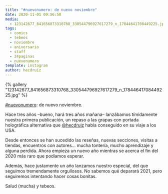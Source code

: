 ```yaml
---
title: "#nuevonumero: de nuevo noviembre"
date: 2020-11-01 09:56:50
media: 
  - 123142677_841656873310768_330544796927617279_n_17844641708449225.jpg
tags: 
  - comics
  - tebeos
  - noviembre
  - aniversario
  - staff
  - 24paginas
  - nuevonumero
template: instagram
author: hecdruiz
---
```


{% gallery "123142677_841656873310768_330544796927617279_n_17844641708449225.jpg" %}

[#nuevonumero](/tags/nuevonumero): de nuevo noviembre.

Hace tres años –bueno, hará tres años mañana– lanzábamos tímidamente nuestra primera publicación, un repaso a las grapas con portada holográfica alternativa que [@hecdruiz](https://instagram.com/hecdruiz) había conseguido en su viaje a los USA.

Desde entonces se han sucedido las reseñas, nuevas secciones, visitas a tiendas, encuentros con autores... mucha tontería, mucho aprendizaje y alguna perdida. Ahora empieza un nuevo año mientras se acerca el fin del 2020 más raro que podíamos esperar.

Además, hace justamente un año lanzamos nuestro especial, del que seguimos tremendamente orgullosos. No sabemos qué deparará 2021, pero seguiremos intentando hacer cosas bonitas.

Salud (mucha) y tebeos.
